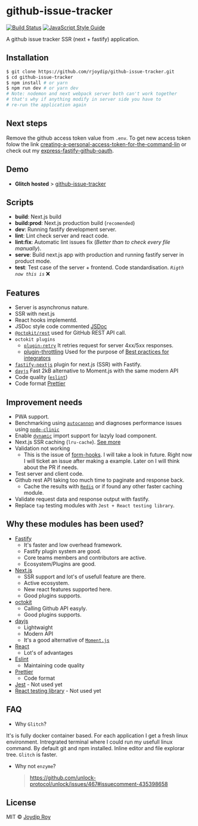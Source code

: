 # github-issue-tracker

[![Build Status](https://travis-ci.org/rjoydip/github-issue-tracker.svg?branch=master)](https://travis-ci.org/rjoydip/github-issue-tracker)
[![JavaScript Style Guide](https://img.shields.io/badge/code_style-standard-brightgreen.svg)](https://standardjs.com)


A github issue tracker SSR (next + fastify) application.

## Installation

```bash
$ git clone https://github.com/rjoydip/github-issue-tracker.git
$ cd github-issue-tracker
$ npm install # or yarn
$ npm run dev # or yarn dev
# Note: nodemon and next webpack server both can't work together
# that's why if anything modify in server side you have to
# re-run the application again
```

## Next steps

Remove the github access token value from `.env`. To get new access token folow the link [creating-a-personal-access-token-for-the-command-lin](https://help.github.com/articles/creating-a-personal-access-token-for-the-command-line/) or check out my [express-fastify-github-oauth](https://express-fastify-github-oauth.glitch.me/).

## Demo 

- **Glitch hosted** > [github-issue-tracker](https://rjoydip-github-issue-tracker.glitch.me/)

## Scripts

- **build**: Next.js build
- **build:prod**: Next.js production build (`recomended`)
- **dev**: Running fastify development server.
- **lint**: Lint check server and react code.
- **lint:fix**: Automatic lint issues fix (*Better than to check every file manually*).
- **serve**: Build next.js app with production and running fastify server in product mode.
- **test**: Test case of the server + frontend. Code standardisation. *`Rigth now this is`* :x:

## Features

- Server is asynchronus nature.
- SSR with next.js
- React hooks implementd.
- JSDoc style code commented [JSDoc](http://usejsdoc.org/index.html)
- [`@octokit/rest`](https://github.com/octokit/rest.js#readme) used for GitHub REST API call.
- `octokit plugins`
    - [`plugin-retry`](https://github.com/octokit/plugin-retry.js#readme) It retries request for server 4xx/5xx responses.
    - [plugin-throttling](https://github.com/octokit/plugin-throttling.js#readme) Used for the purpose of [Best practices for integrators](https://developer.github.com/v3/guides/best-practices-for-integrators/)
- [`fastify-nextjs`](https://github.com/fastify/fastify-nextjs#readme) plugin for next.js (SSR) with Fastify.
- [`dayjs`](https://github.com/iamkun/dayjs#readme) Fast 2kB alternative to Moment.js with the same modern API
- Code quality ([`eslint`](https://eslint.org/))
- Code format [Prettier](https://prettier.io/)

## Improvement needs

- PWA support.
- Benchmarking using [`autocannon`](https://www.npmjs.com/package/autocannon) and diagnoses performance issues using [`node-clinic`](https://clinicjs.org/)
- Enable [`dynamic`](https://nextjs.org/docs/#dynamic-import) import support for lazyly load component.
- Next.js SSR caching (`lru-cache`). [See more](https://github.com/zeit/next.js/blob/canary/examples/ssr-caching)
- Validation not working
    * This is the issue of [form-hooks](https://github.com/BenMagyar/form-hooks). I will take a look in future. Right now I will ticket an issue after making a example. Later on I will think about the PR if needs.
- Test server and client code.
- Github rest API taking too much time to paginate and response back.
    * Cache the results with [`Redis`](https://redis.io/) or if found any other faster caching module.
- Validate request data and response output with fastify.
- Replace `tap` testing modules with `Jest + React testing library`.

## Why these modules has been used?

- [Fastify](https://www.fastify.io/) 
    - It's faster and low overhead framework. 
    - Fastify plugin system are good.
    - Core teams members and contributors are active.
    - Ecosystem/Plugins are good.
- [Next.js](https://nextjs.org/docs)
    - SSR support and lot's of usefull feature are there.
    - Active ecosystem.
    - New react features supported here.
    - Good plugins supports.
- [octokit](#)
    - Calling Github API easyly.
    - Good plugins supports.
- [dayjs](https://github.com/iamkun/dayjs#readme)
    - Lightwaight
    - Modern API
    - It's a good alternative of [`Moment.js`](https://momentjs.com/)
- [React](https://reactjs.org/)
    - Lot's of advantages
- [Eslint](https://eslint.org)
    - Maintaining code quality
- [Prettier](https://prettier.io/)
    - Code format
- [Jest](https://jestjs.io/) - Not used yet
- [React testing library](https://testing-library.com/react) - Not used yet

## FAQ

- Why `Glitch`?

It's is fully docker container based. For each application I get a fresh linux environment. Intregrated terminal where I could run my usefull linux command. By default git and npm installed. Inline editor and file explorar tree. `Glitch` is faster.

- Why not `enzyme`?
    > https://github.com/unlock-protocol/unlock/issues/467#issuecomment-435398658

## License

MIT © [Joydip Roy](https://github.com/rjoydip/github-issue-tracker/blob/master/LICENSE)